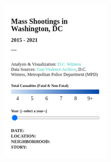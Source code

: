 <!DOCTYPE html>
<html>

<head>
  <meta charset="utf-8">
  <title>Mass Shootings in DC Since 2014</title>
  <meta name='viewport' content='width=device-width, initial-scale=1' />
  <script src='https://api.mapbox.com/mapbox-gl-js/v2.4.1/mapbox-gl.js'></script>
  <link href='https://api.mapbox.com/mapbox-gl-js/v2.4.1/mapbox-gl.css' rel='stylesheet' />

  <div id='map'></div>
  <div id='console'>
    <h1>Mass Shootings in Washington, DC</h1>
    <h3>2015 - 2021</h3>
    <h3>__</h3>
    <br>
    <p>Analysis & Visualization: <a href='http://dcwitness.org'>D.C. Witness</a><br>Data Sources: <a
        href='http://gunviolencearchive.org'>Gun Violence Archive</a>, D.C. Witness, Metropolitan Police Department
      (MPD)</p>
    <!-- <p>Visualization: <a href='http://twitter.com/mark_csv'>@mark_csv/Twitter</a></p> -->
    <div class='session'>
      <h2>Total Casualties (Fatal & Non-Fatal)</h2>
      <div class='row colors'>
      </div>
      <div class='row labels'>
        <div class='label'>4</div>
        <div class='label'>5</div>
        <div class='label'>6</div>
        <div class='label'>7</div>
        <div class='label'>8</div>
        <div class='label'>9+</div>
      </div>
    </div>
    <div class='session' id='sliderbar'>
      <h2>Year: <label id='year_slider'>[--select a year--]</label></h2>
      <input id='slider' class='row' type='range' min='2015' max='2021' step='1' value='2015' />
    </div>
    <div class='story-panel'>
      <div><strong>DATE: </strong><span id='incdate'></span></div>
      <div><strong>LOCATION: </strong><span id='incloc'></span></div>
      <div><strong>NEIGHBORHOOD: </strong><span id='inchood'></span></div>
      <div><strong>STORY: </strong><span id='incstory'></span></div>
    </div>

  </div>

  <style>
    body {
      margin: 0;
      padding: 0;
      font-family: 'Montserrat';
    }

    .story-panel {
      font-family: 'Montserrat';
      margin-top: 20px;
      margin-bottom: 10px;
      font-size: 12px;
      color: #222;
      background-color: #fff;
    }

    #map {
      position: absolute;
      top: 0;
      bottom: 0;
      width: 100%;
    }


    h1 {
      font-size: 20px;
      line-height: 20px;
    }

    h2 {
      font-size: 10px;
      line-height: 20px;
      margin-bottom: 0px;
    }

    h3 {
      font-size: 15px;
      line-height: 0px;
      margin-bottom: 10px;
    }

    p {
      font-size: 12px;
      line-height: 14px;
      margin-bottom: 10px
    }

    a {
      text-decoration: none;
      color: #2dc4b2;
    }

    #console {
      position: absolute;
      width: 240px;
      margin: 10px;
      padding: 10px 20px;
      background-color: white;
    }

    .session {
      margin-bottom: 20px;
    }

    .row {
      height: 12px;
      width: 100%;
    }

    .colors {
      background: linear-gradient(to right, #d2e3f6, #0047ab);
      margin-bottom: 5px;
    }

    .label {
      width: 15%;
      display: inline-block;
      text-align: center;
    }

    .mapboxgl-popup {
      max-width: 400px;
      font: 12px 'Montserrat', Arial, Helvetica, sans-serif;
    }
  </style>

</head>

</body>

<script>
  mapboxgl.accessToken = 'pk.eyJ1IjoibWFya3dpdG5lc3MiLCJhIjoiY2tzbm50cDFvMTJtbjJubW12NWVrb2lwciJ9.iKSgMa83sgfiJvme61j4eA';

  const bounds = [
      [-77.23038331298717, 38.721611408010936],
      [-76.8273597126992, 39.08915516084373]
  ];

  const map = new mapboxgl.Map({
    container: 'map', // container element id
    style: 'mapbox://styles/markwitness/cku34xtp60bh917qjf5o6qzi2',
    center: [-77.04, 38.907], // initial map center in [lon, lat]
    zoom: 8,
    maxBounds: bounds
  });

  let hoveredStateId = null;

  map.on('load', () => {

    map.addSource('mass_shootings', {
      'type': 'geojson',
      'data': 'https://raw.githubusercontent.com/ogtaste/mass-shootings-project/main/MS_P5_D5.geojson'
    });

    map.addLayer({

      id: 'ms_main',
      type: 'circle',
      source: 'mass_shootings',
      paint: {
        'circle-stroke-color': 'Black',
        'circle-stroke-width': 1,
        'circle-radius':
          [
            "interpolate",
            ["linear"],
            ["get", "total_casualties"],
            4,
            10,
            5,
            13,
            6,
            17,
            7,
            19,
            8,
            24,
            9,
            28,
            22,
            45
          ],
        'circle-color':
          [
            "interpolate",
            ["linear"],
            ["get", "total_casualties"],
            4,
            "#d2e3f6",
            5,
            "#96b6e3",
            6,
            "#7aa0d9",
            7,
            "#608acf",
            8,
            "#4673c4",
            9,
            "#2a5db8",
            22,
            "#004a71"
          ],
        'circle-opacity': 0.75
      }

    });

    // An absolute ace in the hole on the first try, big data hours #GRINDING

    map.addSource('dc-outline', {
      'type': 'geojson',
      'data': 'https://raw.githubusercontent.com/ogtaste/mass-shootings-project/main/Washington_DC_Boundary.json'
    });





    map.addLayer({
      'id': 'boundary',
      'type': 'line',
      'source': 'dc-outline',
      'paint': {
        'line-color': '#483f2e',
        'line-width': 3
      }
    })

    // I LOVVVEEEE variables, dude. Can't get enough of them.


    map.on('click', 'ms_main', function (e) {
      var coordinates = e.features[0].geometry.coordinates.slice();
      var location = e.features[0].properties.address;
      var date = e.features[0].properties.date;
      var killed = e.features[0].properties.deaths;
      var numkilled = parseInt(e.features[0].properties.killed);
      var victims = e.features[0].properties.shot_individuals;
      var hoods = e.features[0].properties.neighborhoods;
      var context = e.features[0].properties.context;
      var total_casualties = e.features[0].properties.total_casualties;
      var sus = e.features[0].properties.suspect;
      var weapon = e.features[0].properties.weapon;
      var shot_individuals = e.features[0].properties.shot_individuals;
      var weapon = e.features[0].properties.weapon;
      var case_status = e.features[0].properties.case_status;

      // Ensure that if the map is zoomed out such that multiple
      // copies of the feature are visible, the popup appears
      // over the copy being pointed to.
      while (Math.abs(e.lngLat.lng - coordinates[0]) > 180) {
        coordinates[0] += e.lngLat.lng > coordinates[0] ? 360 : -360;
      }

      new mapboxgl.Popup()
        .setLngLat(coordinates)
        .setHTML("<b>" + date + "</b>" + "<br>" + location + " (" + hoods + ")" + "<br>" + "<br>" + "<b>" + "VICTIMS:" + "</b>" + " " + victims + "<br>" + "<b>" + "DEATHS:" + "</b>" + " " + killed + "<br>" + "<b>" + "SUSPECT:" + "</b>" + " " + sus + "<br>" + "<b>" + "WEAPON:" + "</b>" + " " + weapon)
        .addTo(map);
    });

    // Change the cursor to a pointer when the mouse is over the places layer.
    map.on('mouseenter', 'ms_main', function () {
      map.getCanvas().style.cursor = 'pointer';
    });

    // Change it back to a pointer when it leaves.


    document.getElementById('slider').addEventListener('input', ({
      target }) => {
      const year1 = parseInt(target.value);

      // Updating the map
      map.setFilter('ms_main', ['==', ['number', ['get', 'inc_year']], year1]);
      document.getElementById('year_slider').innerText = year1;
    });

    let incID = null;

    map.on('mousemove', 'ms_main', (event) => {

      map.getCanvas().style.cursor = 'pointer';
      // Set constants equal to the current feature's magnitude, location, and time
      const incLocation = event.features[0].properties.address;
      const incNeighborhood = event.features[0].properties.neighborhoods;
      const incDate = event.features[0].properties.date;
      const incStory = event.features[0].properties.story;

      // Check whether features exist
      if (event.features.length === 0) return;
      // Display the magnitude, location, and time in the sidebar
      locationDisplay.textContent = incLocation;
      hoodDisplay.textContent = incNeighborhood;
      dateDisplay.textContent = incDate;
      storyDisplay.textContent = incStory;

      // If incID for the hovered feature is not null,
      // use removeFeatureState to reset to the default behavior
      if (incID) {
        map.removeFeatureState({
          source: 'ms_main',
          id: incID
        });
      }

      incID = event.features[0].id;

      // When the mouse moves over the earthquakes-viz layer, update the
      // feature state for the feature under the mouse
      map.setFeatureState(
        {
          source: 'ms_main',
          id: incID
        },
        {
          hover: true
        }
      );
    });

    map.on('mouseleave', 'ms_main', () => {
      if (incID) {
        map.setFeatureState(
          {
            source: 'ms_main',
            id: incID
          },
          {
            hover: false
          }
        );
      }

      incID = null;
      // Remove the information from the previously hovered feature from the sidebar
      locationDisplay.textContent = '';
      hoodDisplay.textContent = '';
      dateDisplay.textContent = '';
      storyDisplay.textContent = '';
      // Reset the cursor style
      map.getCanvas().style.cursor = '';
    });




  });

  const dateDisplay = document.getElementById('incdate');
  const locationDisplay = document.getElementById('incloc');
  const hoodDisplay = document.getElementById('inchood');
  const storyDisplay = document.getElementById('incstory');



</script>





</html>
